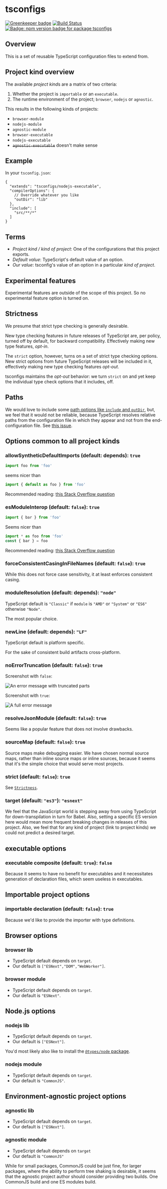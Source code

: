 # tsconfigs

[![Greenkeeper badge](https://badges.greenkeeper.io/mightyiam/tsconfigs.svg)](https://greenkeeper.io/)
[![Build Status](https://travis-ci.org/mightyiam/tsconfigs.svg?branch=master)](https://travis-ci.org/mightyiam/tsconfigs)
[![Badge: npm version badge for package `tsconfigs`](https://img.shields.io/npm/v/tsconfigs.svg)](https://www.npmjs.com/package/tsconfigs)

## Overview

This is a set of reusable TypeScript configuration files to extend from.

## Project kind overview

The available *project kind*s are a matrix of two criteria:

1. Whether the project is `importable` or an `executable`.
1. The runtime environment of the project; `browser`, `nodejs` or `agnostic`.

This results in the following kinds of projects:

- `browser-module`
- `nodejs-module`
- `agnostic-module`
- `browser-executable`
- `nodejs-executable`
- ~~`agnostic-executable`~~ doesn't make sense

## Example

In your `tsconfig.json`:

```jsonc
{
  "extends": "tsconfigs/nodejs-executable",
  "compilerOptions": {
    // Override whatever you like
    "outDir": "lib"
  },
  "include": [
    "src/**/*"
  ]
}
```

## Terms

- *Project kind / kind of project*: One of the configurations that this project exports.
- *Default value*: TypeScript's default value of an option.
- *Our value*: tsconfig's value of an option in a particular *kind of project*.

## Experimental features

Experimental features are outside of the scope of this project. So no experimental feature option is turned on.

## Strictness

We presume that strict type checking is generally desirable.

New type checking features in future releases of TypeScript are, per policy, turned off by default, for backward compatibility. Effectively making new type features, *opt-in*.

The `strict` option, however, turns on a set of strict type checking options. New strict options from future TypeScript releases will be included in it, effectively making new type checking features *opt-out*.

tsconfigs maintains the *opt-out* behavior: we turn `strict` on and yet keep the individual type check options that it includes, off.

## Paths

We would love to include some [path options like `include` and `outDir`](https://www.typescriptlang.org/docs/handbook/tsconfig-json.html#details), but, we feel that it would not be reliable, because TypeScript resolves relative paths from the configuration file in which they appear and not from the end-configuration file. See [this issue](https://github.com/mightyiam/tsconfigs/issues/83).

## Options common to all project kinds

### allowSyntheticDefaultImports (default: depends): `true`

```ts
import foo from 'foo'
```

seems nicer than

```ts
import { default as foo } from 'foo'
```

Recommended reading: [this Stack Overflow question](https://stackoverflow.com/questions/56238356/understanding-esmoduleinterop-in-tsconfig-file)

### esModuleInterop (default: `false`): `true`

```ts
import { bar } from 'foo'
```

Seems nicer than

```ts
import * as foo from 'foo'
const { bar } = foo
```

Recommended reading: [this Stack Overflow question](https://stackoverflow.com/questions/56238356/understanding-esmoduleinterop-in-tsconfig-file)

### forceConsistentCasingInFileNames (default: `false`): `true`

While this does not force case sensitivity, it at least enforces consistent casing.

### moduleResolution (default: depends): `"node"`

TypeScript default is `"Classic"` if `module` is `"AMD"` or `"System"` or `"ES6"` otherwise `"Node"`.

The most popular choice.

### newLine (default: depends): `"LF"`

TypeScript default is platform specific.

For the sake of consistent build artifacts cross-platform.

### noErrorTruncation (default: `false`): `true`

Screenshot with `false`:

![An error message with truncated parts](assets/noErrorTruncation.false.png?raw=true)

Screenshot with `true`:

![A full error message](assets/noErrorTruncation.true.png?raw=true)

### resolveJsonModule (default: `false`): `true`

Seems like a popular feature that does not involve drawbacks.

### sourceMap (default: `false`): `true`

Source maps make debugging easier. We have chosen normal source maps, rather than inline source maps or inline sources, because it seems that it's the simple choice that would serve most projects.

### strict (default: `false`): `true`

See [`Strictness`](#strictness).

### target (default: `"es3"`): `"esnext"`

We feel that the JavaScript world is stepping away from using TypeScript for down-transpilation in turn for Babel. Also, setting a specific ES version here would mean more frequent breaking changes in releases of this project. Also, we feel that for any kind of project (link to project kinds) we could not predict a desired target.

## executable options

### executable composite (default: `true`): `false`

Because it seems to have no benefit for executables and it necessitates generation of declaration files, which seem useless in executables.

## Importable project options

### importable declaration (default: `false`): `true`

Because we'd like to provide the importer with type definitions.

## Browser options

### browser lib

- TypeScript default depends on `target`.
- Our default is `["ESNext","DOM","WebWorker"]`.

### browser module

- TypeScript default depends on `target`.
- Our default is `"ESNext"`.

## Node.js options

### nodejs lib

- TypeScript default depends on `target`.
- Our default is `["ESNext"]`.

You'd most likely also like to install the [`@types/node` package](https://www.npmjs.com/package/@types/node).

### nodejs module

- TypeScript default depends on `target`.
- Our default is `"CommonJS"`.

## Environment-agnostic project options

### agnostic lib

- TypeScript default depends on `target`.
- Our default is `["ESNext"]`.

### agnostic module

- TypeScript default depends on `target`
- Our default is `"CommonJS"`

While for small packages, CommonJS could be just fine, for larger packages, where the ability to perform tree shaking is desirable, it seems that the agnostic project author should consider providing two builds. One CommonJS build and one ES modules build.
